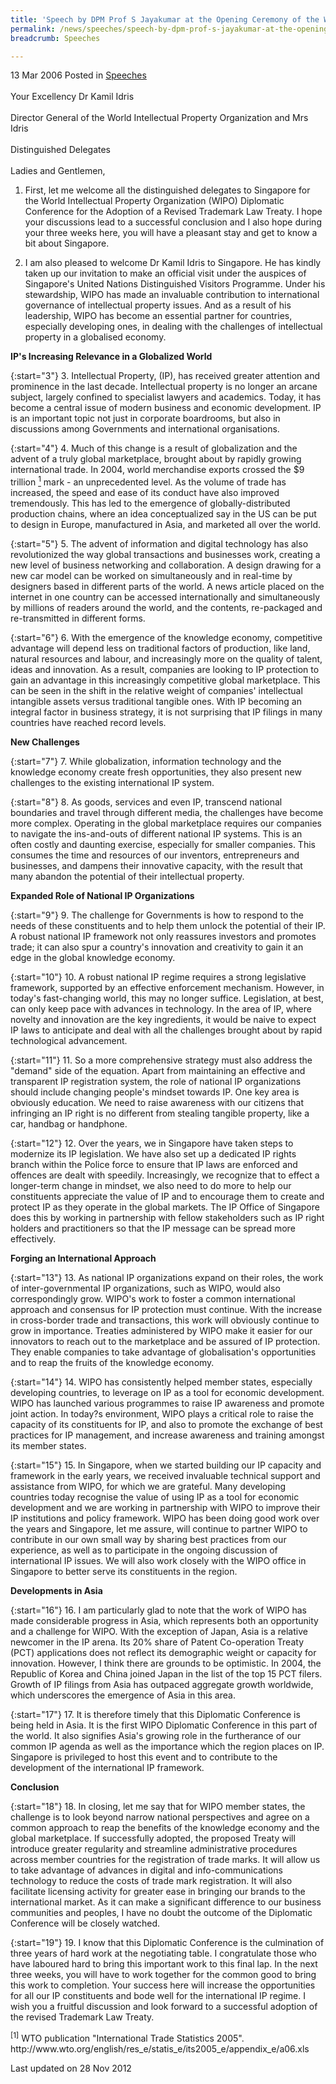 ```yaml
---
title: 'Speech by DPM Prof S Jayakumar at the Opening Ceremony of the World Intellectual Property Organization Diplomatic Conference'
permalink: /news/speeches/speech-by-dpm-prof-s-jayakumar-at-the-opening-ceremony-of-the-world-intellectual-property-
breadcrumb: Speeches

---
```



13 Mar 2006 Posted in [Speeches](/news/speeches)
<br>  
Your Excellency Dr Kamil Idris 
<br>  
Director General of the World Intellectual Property Organization and Mrs Idris 
<br>  
Distinguished Delegates 
<br>  
Ladies and Gentlemen, 
<br>  


1. First, let me welcome all the distinguished delegates to Singapore for the World Intellectual Property Organization (WIPO) Diplomatic Conference for the Adoption of a Revised Trademark Law Treaty. I hope your discussions lead to a successful conclusion and I also hope during your three weeks here, you will have a pleasant stay and get to know a bit about Singapore.

2. I am also pleased to welcome Dr Kamil Idris to Singapore. He has kindly taken up our invitation to make an official visit under the auspices of Singapore's United Nations Distinguished Visitors Programme. Under his stewardship, WIPO has made an invaluable contribution to international governance of intellectual property issues. And as a result of his leadership, WIPO has become an essential partner for countries, especially developing ones, in dealing with the challenges of intellectual property in a globalised economy. 

**IP's Increasing Relevance in a Globalized World**

{:start="3"}
3. Intellectual Property, (IP), has received greater attention and prominence in the last decade. Intellectual property is no longer an arcane subject, largely confined to specialist lawyers and academics. Today, it has become a central issue of modern business and economic development. IP is an important topic not just in corporate boardrooms, but also in discussions among Governments and international organisations. 

{:start="4"}
4. Much of this change is a result of globalization and the advent of a truly global marketplace, brought about by rapidly growing international trade. In 2004, world merchandise exports crossed the $9 trillion <a href="#trillion"><sup>1</sup></a>  mark - an unprecedented level. As the volume of trade has increased, the speed and ease of its conduct have also improved tremendously. This has led to the emergence of globally-distributed production chains, where an idea conceptualized say in the US can be put to design in Europe, manufactured in Asia, and marketed all over the world. 

{:start="5"}
5. The advent of information and digital technology has also revolutionized the way global transactions and businesses work, creating a new level of business networking and collaboration. A design drawing for a new car model can be worked on simultaneously and in real-time by designers based in different parts of the world. A news article placed on the internet in one country can be accessed internationally and simultaneously by millions of readers around the world, and the contents, re-packaged and re-transmitted in different forms. 

{:start="6"}
6. With the emergence of the knowledge economy, competitive advantage will depend less on traditional factors of production, like land, natural resources and labour, and increasingly more on the quality of talent, ideas and innovation. As a result, companies are looking to IP protection to gain an advantage in this increasingly competitive global marketplace. This can be seen in the shift in the relative weight of companies' intellectual intangible assets versus traditional tangible ones. With IP becoming an integral factor in business strategy, it is not surprising that IP filings in many countries have reached record levels. 

**New Challenges** 

{:start="7"}
7. While globalization, information technology and the knowledge economy create fresh opportunities, they also present new challenges to the existing international IP system. 

{:start="8"}
8. As goods, services and even IP, transcend national boundaries and travel through different media, the challenges have become more complex. Operating in the global marketplace requires our companies to navigate the ins-and-outs of different national IP systems. This is an often costly and daunting exercise, especially for smaller companies. This consumes the time and resources of our inventors, entrepreneurs and businesses, and dampens their innovative capacity, with the result that many abandon the potential of their intellectual property. 

**Expanded Role of National IP Organizations**

{:start="9"}
9. The challenge for Governments is how to respond to the needs of these constituents and to help them unlock the potential of their IP. A robust national IP framework not only reassures investors and promotes trade; it can also spur a country's innovation and creativity to gain it an edge in the global knowledge economy. 

{:start="10"}
10. A robust national IP regime requires a strong legislative framework, supported by an effective enforcement mechanism. However, in today's fast-changing world, this may no longer suffice. Legislation, at best, can only keep pace with advances in technology. In the area of IP, where novelty and innovation are the key ingredients, it would be naive to expect IP laws to anticipate and deal with all the challenges brought about by rapid technological advancement. 

{:start="11"}
11. So a more comprehensive strategy must also address the "demand" side of the equation. Apart from maintaining an effective and transparent IP registration system, the role of national IP organizations should include changing people's mindset towards IP. One key area is obviously education. We need to raise awareness with our citizens that infringing an IP right is no different from stealing tangible property, like a car, handbag or handphone. 

{:start="12"}
12. Over the years, we in Singapore have taken steps to modernize its IP legislation. We have also set up a dedicated IP rights branch within the Police force to ensure that IP laws are enforced and offences are dealt with speedily. Increasingly, we recognize that to effect a longer-term change in mindset, we also need to do more to help our constituents appreciate the value of IP and to encourage them to create and protect IP as they operate in the global markets. The IP Office of Singapore does this by working in partnership with fellow stakeholders such as IP right holders and practitioners so that the IP message can be spread more effectively. 

**Forging an International Approach**

{:start="13"}
13. As national IP organizations expand on their roles, the work of inter-governmental IP organizations, such as WIPO, would also correspondingly grow. WIPO's work to foster a common international approach and consensus for IP protection must continue. With the increase in cross-border trade and transactions, this work will obviously continue to grow in importance. Treaties administered by WIPO make it easier for our innovators to reach out to the marketplace and be assured of IP protection. They enable companies to take advantage of globalisation's opportunities and to reap the fruits of the knowledge economy.

{:start="14"}
14. WIPO has consistently helped member states, especially developing countries, to leverage on IP as a tool for economic development. WIPO has launched various programmes to raise IP awareness and promote joint action. In today?s environment, WIPO plays a critical role to raise the capacity of its constituents for IP, and also to promote the exchange of best practices for IP management, and increase awareness and training amongst its member states.

{:start="15"}
15. In Singapore, when we started building our IP capacity and framework in the early years, we received invaluable technical support and assistance from WIPO, for which we are grateful. Many developing countries today recognise the value of using IP as a tool for economic development and we are working in partnership with WIPO to improve their IP institutions and policy framework. WIPO has been doing good work over the years and Singapore, let me assure, will continue to partner WIPO to contribute in our own small way by sharing best practices from our experience, as well as to participate in the ongoing discussion of international IP issues. We will also work closely with the WIPO office in Singapore to better serve its constituents in the region.


**Developments in Asia**

{:start="16"}
16. I am particularly glad to note that the work of WIPO has made considerable progress in Asia, which represents both an opportunity and a challenge for WIPO. With the exception of Japan, Asia is a relative newcomer in the IP arena. Its 20% share of Patent Co-operation Treaty (PCT) applications does not reflect its demographic weight or capacity for innovation. However, I think there are grounds to be optimistic. In 2004, the Republic of Korea and China joined Japan in the list of the top 15 PCT filers. Growth of IP filings from Asia has outpaced aggregate growth worldwide, which underscores the emergence of Asia in this area.

{:start="17"}
17. It is therefore timely that this Diplomatic Conference is being held in Asia. It is the first WIPO Diplomatic Conference in this part of the world. It also signifies Asia's growing role in the furtherance of our common IP agenda as well as the importance which the region places on IP. Singapore is privileged to host this event and to contribute to the development of the international IP framework.

**Conclusion**

{:start="18"}
18. In closing, let me say that for WIPO member states, the challenge is to look beyond narrow national perspectives and agree on a common approach to reap the benefits of the knowledge economy and the global marketplace. If successfully adopted, the proposed Treaty will introduce greater regularity and streamline administrative procedures across member countries for the registration of trade marks. It will allow us to take advantage of advances in digital and info-communications technology to reduce the costs of trade mark registration. It will also facilitate licensing activity for greater ease in bringing our brands to the international market. As it can make a significant difference to our business communities and peoples, I have no doubt the outcome of the Diplomatic Conference will be closely watched.

{:start="19"}
19. I know that this Diplomatic Conference is the culmination of three years of hard work at the negotiating table. I congratulate those who have laboured hard to bring this important work to this final lap. In the next three weeks, you will have to work together for the common good to bring this work to completion. Your success here will increase the opportunities for all our IP constituents and bode well for the international IP regime. I wish you a fruitful discussion and look forward to a successful adoption of the revised Trademark Law Treaty.

<p id="trillion"><sup>[1]</sup> WTO publication "International Trade Statistics 2005". http://www.wto.org/english/res_e/statis_e/its2005_e/appendix_e/a06.xls</p>


<p class="right-side-updated">Last updated on 28 Nov 2012</p>

